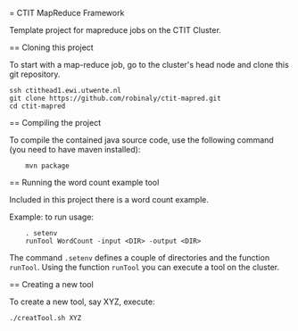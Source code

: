 = CTIT MapReduce Framework

Template project for mapreduce jobs on the CTIT Cluster.

== Cloning this project

To start with a map-reduce job, go to the cluster's head node and clone
this git repository.

```
ssh ctithead1.ewi.utwente.nl
git clone https://github.com/robinaly/ctit-mapred.git
cd ctit-mapred
```

== Compiling the project

To compile the contained java source code, use the following command (you
need to have maven installed):
```
	mvn package
```

== Running the word count example tool

Included in this project there is a word count example. 

Example: to run usage:

```
	. setenv
	runTool WordCount -input <DIR> -output <DIR>
```

The command ```.setenv``` defines a couple of directories and the function ```runTool```. Using the function ```runTool``` you can execute a tool
on the cluster.

== Creating a new tool

To create a new tool, say XYZ, execute:

```
./creatTool.sh XYZ
```

